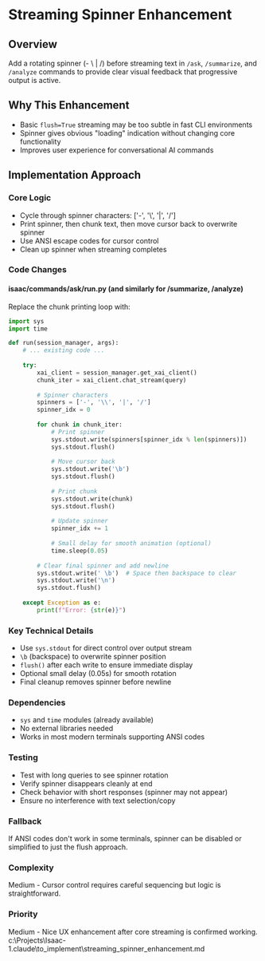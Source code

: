 # Streaming Spinner Enhancement

## Overview
Add a rotating spinner (- \ | /) before streaming text in `/ask`, `/summarize`, and `/analyze` commands to provide clear visual feedback that progressive output is active.

## Why This Enhancement
- Basic `flush=True` streaming may be too subtle in fast CLI environments
- Spinner gives obvious "loading" indication without changing core functionality
- Improves user experience for conversational AI commands

## Implementation Approach

### Core Logic
- Cycle through spinner characters: ['-', '\\', '|', '/']
- Print spinner, then chunk text, then move cursor back to overwrite spinner
- Use ANSI escape codes for cursor control
- Clean up spinner when streaming completes

### Code Changes

#### isaac/commands/ask/run.py (and similarly for /summarize, /analyze)
Replace the chunk printing loop with:

```python
import sys
import time

def run(session_manager, args):
    # ... existing code ...
    
    try:
        xai_client = session_manager.get_xai_client()
        chunk_iter = xai_client.chat_stream(query)
        
        # Spinner characters
        spinners = ['-', '\\', '|', '/']
        spinner_idx = 0
        
        for chunk in chunk_iter:
            # Print spinner
            sys.stdout.write(spinners[spinner_idx % len(spinners)])
            sys.stdout.flush()
            
            # Move cursor back
            sys.stdout.write('\b')
            sys.stdout.flush()
            
            # Print chunk
            sys.stdout.write(chunk)
            sys.stdout.flush()
            
            # Update spinner
            spinner_idx += 1
            
            # Small delay for smooth animation (optional)
            time.sleep(0.05)
        
        # Clear final spinner and add newline
        sys.stdout.write(' \b')  # Space then backspace to clear
        sys.stdout.write('\n')
        sys.stdout.flush()
        
    except Exception as e:
        print(f"Error: {str(e)}")
```

### Key Technical Details
- Use `sys.stdout` for direct control over output stream
- `\b` (backspace) to overwrite spinner position
- `flush()` after each write to ensure immediate display
- Optional small delay (0.05s) for smooth rotation
- Final cleanup removes spinner before newline

### Dependencies
- `sys` and `time` modules (already available)
- No external libraries needed
- Works in most modern terminals supporting ANSI codes

### Testing
- Test with long queries to see spinner rotation
- Verify spinner disappears cleanly at end
- Check behavior with short responses (spinner may not appear)
- Ensure no interference with text selection/copy

### Fallback
If ANSI codes don't work in some terminals, spinner can be disabled or simplified to just the flush approach.

### Complexity
Medium - Cursor control requires careful sequencing but logic is straightforward.

### Priority
Medium - Nice UX enhancement after core streaming is confirmed working.</content>
<parameter name="filePath">c:\Projects\Isaac-1\.claude\to_implement\streaming_spinner_enhancement.md